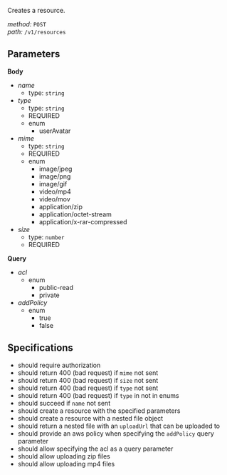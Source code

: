 Creates a resource.  
  
*method:* `POST`  
*path:* `/v1/resources`  
  
Parameters  
-----------  
  
**Body**  
  
- *name*  
  - type: `string`  
- *type*  
  - type: `string`  
  - REQUIRED  
  - enum  
    - userAvatar  
- *mime*  
  - type: `string`  
  - REQUIRED  
  - enum  
    - image/jpeg  
    - image/png  
    - image/gif  
    - video/mp4  
    - video/mov  
    - application/zip  
    - application/octet-stream  
    - application/x-rar-compressed  
- *size*  
  - type: `number`  
  - REQUIRED  
  
**Query**  
  
- *acl*  
  - enum  
    - public-read  
    - private  
- *addPolicy*  
  - enum  
    - true  
    - false  
  
Specifications  
--------------  
  
- should require authorization  
- should return 400 (bad request) if `mime` not sent  
- should return 400 (bad request) if `size` not sent  
- should return 400 (bad request) if `type` not sent  
- should return 400 (bad request) if `type` in not in enums  
- should succeed if `name` not sent  
- should create a resource with the specified parameters  
- should create a resource with a nested file object  
- should return a nested file with an `uploadUrl` that can be uploaded to  
- should provide an aws policy when specifying the `addPolicy` query parameter  
- should allow specifying the acl as a query parameter  
- should allow uploading zip files  
- should allow uploading mp4 files  
